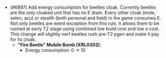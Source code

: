 - (#6897) Add energy consumption for beetles cloak. Currently beetles are the only cloaked unit that has no E drain. Every other cloak (mole, selen, acu) or stealth (both personal and field) in the game consumes E. Not only beetles are weird exception from this rule, it allows them to be rushed at early T2 stage using combined low build cost and low e cost. This change will slightly nerf beetles rush pre-T2 pgen and make it pay for its cloak.
  - **"Fire Beetle" Mobile Bomb (XRL0302)**:
    - Energy consumption: 0 -> 10

